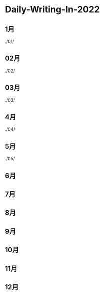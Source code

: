 # Daily-Writing-In-2022

## 1月
./01/

## 02月
./02/

## 03月
./03/

## 4月
./04/

## 5月
./05/

## 6月

## 7月

## 8月

## 9月

## 10月

## 11月

## 12月